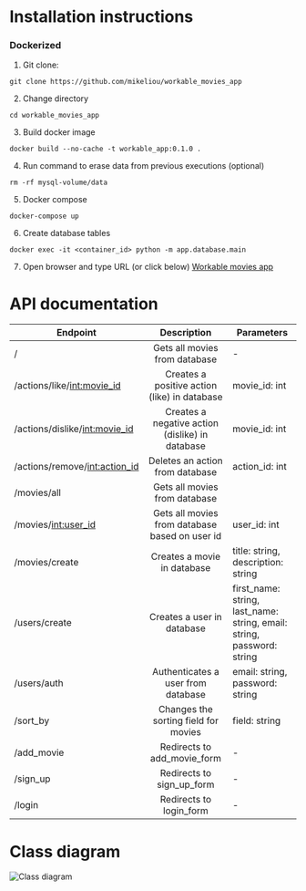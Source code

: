 # Installation instructions

### Dockerized
1. Git clone:
```
git clone https://github.com/mikeliou/workable_movies_app
```
2. Change directory
```
cd workable_movies_app
```
3. Build docker image
```
docker build --no-cache -t workable_app:0.1.0 .
```
4. Run command to erase data from previous executions (optional)
```
rm -rf mysql-volume/data
```
5. Docker compose
```
docker-compose up
```
6. Create database tables
```
docker exec -it <container_id> python -m app.database.main
```
7. Open browser and type URL (or click below)
[Workable movies app](http://localhost:8070/)

# API documentation

|Endpoint|Description|Parameters|
|--------|:---------:|----------|
|/|Gets all movies from database|-|
|/actions/like/<int:movie_id>|Creates a positive action (like) in database|movie_id: int|
|/actions/dislike/<int:movie_id>|Creates a negative action (dislike) in database|movie_id: int|
|/actions/remove/<int:action_id>|Deletes an action from database|action_id: int|
|/movies/all|Gets all movies from database|
|/movies/<int:user_id>|Gets all movies from database based on user id|user_id: int|
|/movies/create|Creates a movie in database|title: string, description: string|
|/users/create|Creates a user in database|first_name: string, last_name: string, email: string, password: string|
|/users/auth|Authenticates a user from database|email: string, password: string|
|/sort_by|Changes the sorting field for movies|field: string|
|/add_movie|Redirects to add_movie_form|-|
|/sign_up|Redirects to sign_up_form|-|
|/login|Redirects to login_form|-|

# Class diagram

![Class diagram](class_diagram/img.jpg)
